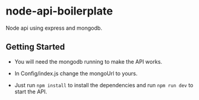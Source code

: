 # node-api-boilerplate
Node api using express and mongodb.

## Getting Started

* You will need the mongodb running to make the API works. 

* In Config/index.js change the mongoUrl to yours.

* Just run ```npm install``` to install the dependencies and run ```npm run dev``` to start the API.
